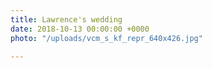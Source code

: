 ```yaml
---
title: Lawrence's wedding
date: 2018-10-13 00:00:00 +0000
photo: "/uploads/vcm_s_kf_repr_640x426.jpg"

---
```

